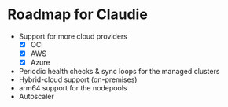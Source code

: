 # Roadmap for Claudie

- Support for more cloud providers
  - [x] OCI
  - [x] AWS
  - [x] Azure
- Periodic health checks & sync loops for the managed clusters
- Hybrid-cloud support (on-premises)
- arm64 support for the nodepools
- Autoscaler
